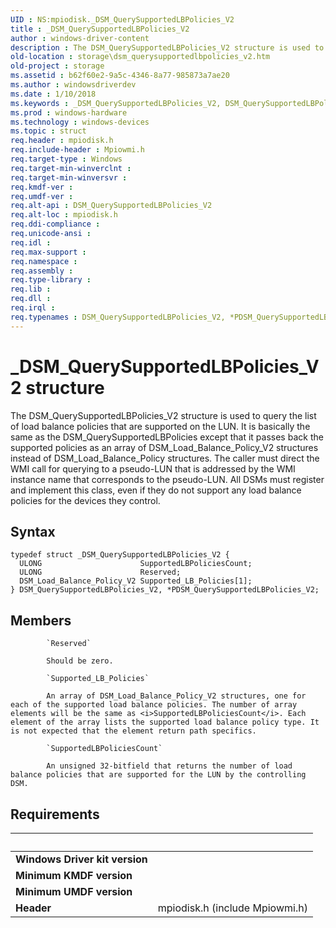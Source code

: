 ```yaml
---
UID : NS:mpiodisk._DSM_QuerySupportedLBPolicies_V2
title : _DSM_QuerySupportedLBPolicies_V2
author : windows-driver-content
description : The DSM_QuerySupportedLBPolicies_V2 structure is used to query the list of load balance policies that are supported on the LUN.
old-location : storage\dsm_querysupportedlbpolicies_v2.htm
old-project : storage
ms.assetid : b62f60e2-9a5c-4346-8a77-985873a7ae20
ms.author : windowsdriverdev
ms.date : 1/10/2018
ms.keywords : _DSM_QuerySupportedLBPolicies_V2, DSM_QuerySupportedLBPolicies_V2, *PDSM_QuerySupportedLBPolicies_V2
ms.prod : windows-hardware
ms.technology : windows-devices
ms.topic : struct
req.header : mpiodisk.h
req.include-header : Mpiowmi.h
req.target-type : Windows
req.target-min-winverclnt : 
req.target-min-winversvr : 
req.kmdf-ver : 
req.umdf-ver : 
req.alt-api : DSM_QuerySupportedLBPolicies_V2
req.alt-loc : mpiodisk.h
req.ddi-compliance : 
req.unicode-ansi : 
req.idl : 
req.max-support : 
req.namespace : 
req.assembly : 
req.type-library : 
req.lib : 
req.dll : 
req.irql : 
req.typenames : DSM_QuerySupportedLBPolicies_V2, *PDSM_QuerySupportedLBPolicies_V2
---
```


# _DSM_QuerySupportedLBPolicies_V2 structure
The DSM_QuerySupportedLBPolicies_V2 structure is used to query the list of load balance policies that are supported on the LUN. It is basically the same as the DSM_QuerySupportedLBPolicies except that it passes back the supported policies as an array of DSM_Load_Balance_Policy_V2 structures instead of DSM_Load_Balance_Policy structures. The caller must direct the WMI call for querying to a pseudo-LUN that is addressed by the WMI instance name that corresponds to the pseudo-LUN. All DSMs must register and implement this class, even if they do not support any load balance policies for the devices they control.

## Syntax
````
typedef struct _DSM_QuerySupportedLBPolicies_V2 {
  ULONG                      SupportedLBPoliciesCount;
  ULONG                      Reserved;
  DSM_Load_Balance_Policy_V2 Supported_LB_Policies[1];
} DSM_QuerySupportedLBPolicies_V2, *PDSM_QuerySupportedLBPolicies_V2;
````

## Members

        
            `Reserved`

            Should be zero.
        
            `Supported_LB_Policies`

            An array of DSM_Load_Balance_Policy_V2 structures, one for each of the supported load balance policies. The number of array elements will be the same as <i>SupportedLBPoliciesCount</i>. Each element of the array lists the supported load balance policy type. It is not expected that the element return path specifics.
        
            `SupportedLBPoliciesCount`

            An unsigned 32-bitfield that returns the number of load balance policies that are supported for the LUN by the controlling DSM.


## Requirements
| &nbsp; | &nbsp; |
| ---- |:---- |
| **Windows Driver kit version** |  |
| **Minimum KMDF version** |  |
| **Minimum UMDF version** |  |
| **Header** | mpiodisk.h (include Mpiowmi.h) |